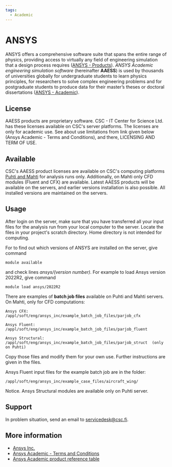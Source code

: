 ```yaml
---
tags:
  - Academic
---
```


# ANSYS
ANSYS offers a comprehensive software suite that spans the entire range of physics, providing access to virtually any field of engineering simulation that a design process requires ([ANSYS - Products](https://www.ansys.com/products)). *ANSYS Academic engineering simulation software*  (hereinafter **AAESS**) is used by thousands of universities globally for undergraduate students to learn physics principles, for researchers to solve complex engineering problems and for postgraduate students to produce data for their master’s theses or doctoral dissertations ([ANSYS - Academic](https://www.ansys.com/academic)).

## License

AAESS products are proprietary software. CSC - IT Center for Science Ltd. has these licenses available on CSC's server platforms. The licenses are only for academic use. See about use limitations from link given below (Ansys Academic - Terms and Conditions), and there, LICENSING AND TERM OF USE.

## Available

CSC's AAESS product licenses are available on CSC's computing platforms [Puhti and Mahti](../computing/available-systems.md) for analysis runs only. Additionally, on Mahti only CFD modules (Fluent and CFX) are available.  Latest AAESS products will be available on the servers, and earlier versions installation is also possible.  All installed versions are maintained on the servers.  

## Usage

After login on the server, make sure that you have transferred all your input files for the analysis run from your local computer to the server.  Locate the files in your project's scratch directory.  Home directory is not intended for computing.

For to find out which versions of ANSYS are installed on the server, give command

    module available

and check lines *ansys/(version number)*. For example to load Ansys version 2022R2, give command

    module load ansys/2022R2

There are examples of **batch job files** available on Puhti and Mahti servers.  On Mahti, only for CFD computations:

    Ansys CFX:        /appl/soft/eng/ansys_inc/example_batch_job_files/parjob_cfx

    Ansys Fluent:     /appl/soft/eng/ansys_inc/example_batch_job_files/parjob_fluent

    Ansys Structural: /appl/soft/eng/ansys_inc/example_batch_job_files/parjob_struct  (only on Puhti)

Copy those files and modify them for your own use. Further instructions are given in the files.

Ansys Fluent input files for the example batch job are in the folder:
 
    /appl/soft/eng/ansys_inc/example_case_files/aircraft_wing/
    
Notice.  Ansys Structural modules are available only on Puhti server.

## Support

In problem situation, send an email to servicedesk@csc.fi.

## More information

* [Ansys Inc.](https://www.ansys.com/)
* [Ansys Academic - Terms and Conditions](https://www.ansys.com/academic/terms-and-conditions)
* [Ansys Academic product reference table](https://www.ansys.com/content/dam/product/academic/academic-product-reference-table-2021-r1.pdf)


